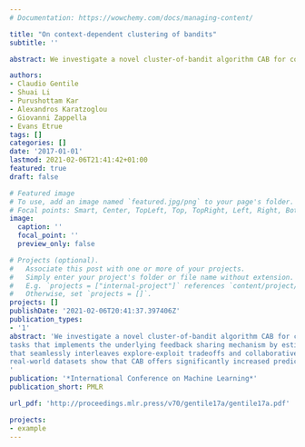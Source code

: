```yaml
---
# Documentation: https://wowchemy.com/docs/managing-content/

title: "On context-dependent clustering of bandits"
subtitle: ''

abstract: We investigate a novel cluster-of-bandit algorithm CAB for collaborative recommendation tasks that implements the underlying feedback sharing mechanism by estimating the neighborhood of users in a context-dependent manner. CAB makes sharp departures from the state of the art by incorporating collaborative effects into inference as well as learning processes in a manner that seamlessly interleaving explore-exploit tradeoffs and collaborative steps. We prove regret bounds under various assumptions on the data, which exhibit a crisp dependence on the expected number of clusters over the users, a natural measure of the statistical difficulty of the learning task. Experiments on production and real-world datasets show that CAB offers significantly increased prediction performance against a representative pool of state-of-the-art methods.

authors:
- Claudio Gentile
- Shuai Li
- Purushottam Kar
- Alexandros Karatzoglou
- Giovanni Zappella
- Evans Etrue
tags: []
categories: []
date: '2017-01-01'
lastmod: 2021-02-06T21:41:42+01:00
featured: true
draft: false

# Featured image
# To use, add an image named `featured.jpg/png` to your page's folder.
# Focal points: Smart, Center, TopLeft, Top, TopRight, Left, Right, BottomLeft, Bottom, BottomRight.
image:
  caption: ''
  focal_point: ''
  preview_only: false

# Projects (optional).
#   Associate this post with one or more of your projects.
#   Simply enter your project's folder or file name without extension.
#   E.g. `projects = ["internal-project"]` references `content/project/deep-learning/index.md`.
#   Otherwise, set `projects = []`.
projects: []
publishDate: '2021-02-06T20:41:37.397406Z'
publication_types: 
- '1'
abstract: 'We investigate a novel cluster-of-bandit algorithm CAB for collaborative recommendation
tasks that implements the underlying feedback sharing mechanism by estimating user neighborhoods in a context-dependent manner. CAB makes sharp departures from the state of the art by incorporating collaborative effects into inference, as well as learning processes in a manner
that seamlessly interleaves explore-exploit tradeoffs and collaborative steps. We prove regret bounds for CAB under various data-dependent assumptions which exhibit a crisp dependence on the expected number of clusters over the users, a natural measure of the statistical difficulty of the learning task. Experiments on production and
real-world datasets show that CAB offers significantly increased prediction performance against a representative pool of state-of-the-art methods.
'
publication: '*International Conference on Machine Learning*'
publication_short: PMLR

url_pdf: 'http://proceedings.mlr.press/v70/gentile17a/gentile17a.pdf'

projects:
- example
---
```

